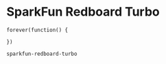 # SparkFun Redboard Turbo

```blocks
forever(function() {

})
```

```package
sparkfun-redboard-turbo
```
